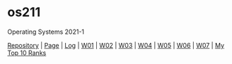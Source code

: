 # os211
Operating Systems 2021-1

[Repository](https://github.com/tarameccaluna/os211) | [Page](https://tarameccaluna.github.io/os211/) | [Log](https://github.com/tarameccaluna/os211/blob/master/TXT/mylog.txt) | [W01](https://github.com/tarameccaluna/os211/blob/master/w01.md) | [W02](https://github.com/tarameccaluna/os211/blob/master/w02.md) | [W03](https://github.com/tarameccaluna/os211/blob/master/w03.md) | [W04](https://github.com/tarameccaluna/os211/blob/master/w04.md) | [W05](https://github.com/tarameccaluna/os211/blob/master/w05.md) | [W06](https://github.com/tarameccaluna/os211/blob/master/w06.md) | [W07](https://tarameccaluna.github.io/os211/blob/master/W07.md) | [My Top 10 Ranks](https://tarameccaluna.github.io/os211/TXT/myrank.txt)
